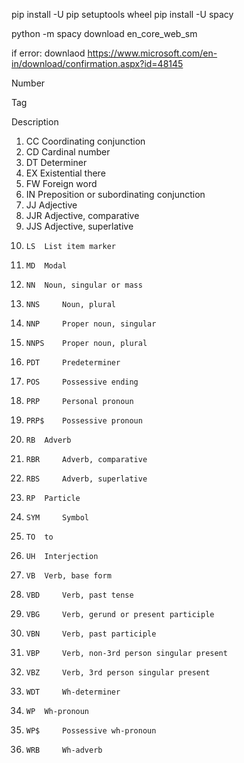 pip install -U pip setuptools wheel
pip install -U spacy

python -m spacy download en_core_web_sm



if error:
    downlaod https://www.microsoft.com/en-in/download/confirmation.aspx?id=48145


Number
	
Tag
	
Description
1. 	CC 	Coordinating conjunction
2. 	CD 	Cardinal number
3. 	DT 	Determiner
4. 	EX 	Existential there
5. 	FW 	Foreign word
6. 	IN 	Preposition or subordinating conjunction
7. 	JJ 	Adjective
8. 	JJR 	Adjective, comparative
9. 	JJS 	Adjective, superlative
10. 	LS 	List item marker
11. 	MD 	Modal
12. 	NN 	Noun, singular or mass
13. 	NNS 	Noun, plural
14. 	NNP 	Proper noun, singular
15. 	NNPS 	Proper noun, plural
16. 	PDT 	Predeterminer
17. 	POS 	Possessive ending
18. 	PRP 	Personal pronoun
19. 	PRP$ 	Possessive pronoun
20. 	RB 	Adverb
21. 	RBR 	Adverb, comparative
22. 	RBS 	Adverb, superlative
23. 	RP 	Particle
24. 	SYM 	Symbol
25. 	TO 	to
26. 	UH 	Interjection
27. 	VB 	Verb, base form
28. 	VBD 	Verb, past tense
29. 	VBG 	Verb, gerund or present participle
30. 	VBN 	Verb, past participle
31. 	VBP 	Verb, non-3rd person singular present
32. 	VBZ 	Verb, 3rd person singular present
33. 	WDT 	Wh-determiner
34. 	WP 	Wh-pronoun
35. 	WP$ 	Possessive wh-pronoun
36. 	WRB 	Wh-adverb 